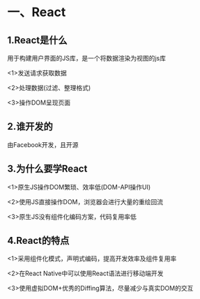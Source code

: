# 一、React

## 1.React是什么

用于构建用户界面的JS库，是一个将数据渲染为视图的js库

<1>发送请求获取数据

<2>处理数据(过滤、整理格式)

<3>操作DOM呈现页面

## 2.谁开发的

由Facebook开发，且开源

## 3.为什么要学React

<1>原生JS操作DOM繁琐、效率低(DOM-API操作UI)

<2>使用JS直接操作DOM，浏览器会进行大量的重绘回流

<3>原生JS没有组件化编码方案，代码复用率低

## 4.React的特点

<1>采用组件化模式，声明式编码，提高开发效率及组件复用率

<2>在React Native中可以使用React语法进行移动端开发

<3>使用虚拟DOM+优秀的Diffing算法，尽量减少与真实DOM的交互

